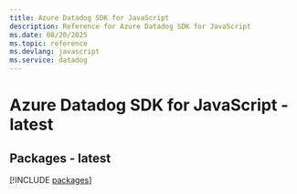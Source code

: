 ```yaml
---
title: Azure Datadog SDK for JavaScript
description: Reference for Azure Datadog SDK for JavaScript
ms.date: 08/20/2025
ms.topic: reference
ms.devlang: javascript
ms.service: datadog
---
```

# Azure Datadog SDK for JavaScript - latest
## Packages - latest
[!INCLUDE [packages](datadog-index.md)]